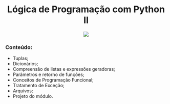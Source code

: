 <h1 align="center">
Lógica de Programação com Python II
</h1>

<p align="center">
<img src="https://img.shields.io/static/v1?label=Status&message=FINALIZADO&color=blue&style=for-the-badge"/>
</p>

### Conteúdo:

- Tuplas;
- Dicionários;
- Compreensão de listas e expressões geradoras;
- Parâmetros e retorno de funções;
- Conceitos de Programação Funcional;
- Tratamento de Exceção;
- Arquivos;
- Projeto do módulo.
